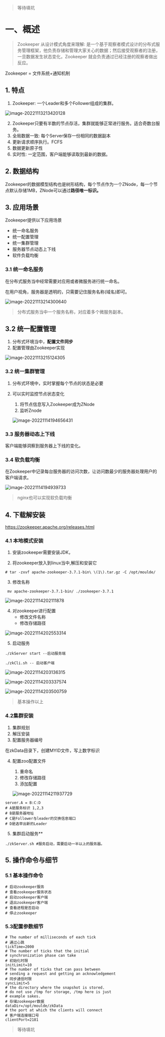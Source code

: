 > 等待填坑

#  一、概述

>   Zookeeper 从设计模式角度来理解: 是一个基于观察者模式设计的分布式服务管理框架，他负责存储和管理大家关心的数据；然后接受观察者的注册，一旦数据发生状态变化，Zookeeper 就会负责通过已经注册的观察者做出反应。

Zookeeper = 文件系统+通知机制

## 1. 特点

1. Zookeeper: 一个Leader和多个Follower组成的集群。

![image-20221113213420128](C:\Users\JaneOnly\AppData\Roaming\Typora\typora-user-images\image-20221113213420128.png)

2. Zookeeper只要有半数的节点存活，集群就能够正常进行服务。适合奇数台服务。
3. 全局数据一致: 每个Server保存一份相同的数据副本
4. 更新请求顺序执行。FCFS
5. 数据更新原子性
6. 实时性: 一定范围，客户端能够读取到最新的数据。

## 2. 数据结构

  Zookeeper的数据模型结构也是树形结构，每个节点作为一个ZNode，每一个节点默认存储1MB，ZNode可以通过**路径唯一标识。**

## 3. 应用场景

  Zookeeper提供以下应用场景

- 统一命名服务
- 统一配置管理
- 统一集群管理
- 服务器节点动态上下线
- 软件负载均衡

### 3.1 统一命名服务

  在分布式服务当中经常需要对应用或者微服务进行统一命名。

  在用户视角，服务器是透明的，只需要记住服务名称(域名)即可。

![image-20221113214300640](C:\Users\JaneOnly\AppData\Roaming\Typora\typora-user-images\image-20221113214300640.png)

> 分布式服务当中一个服务名称，对应着多个微服务副本。

## 3.2 统一配置管理

1. 分布式环境当中，**配置文件同步**
2. 配置管理由Zookeeper实现

![image-20221113215124305](C:\Users\JaneOnly\AppData\Roaming\Typora\typora-user-images\image-20221113215124305.png)

### 3.2 统一集群管理

1. 分布式环境中，实时掌握每个节点的状态是必要

2. 可以实时监控节点状态变化
   1. 将节点信息写入Zookeeper成为ZNode
   2. 监听Znode
   
   
   
   ![image-20221114194656431](C:\Users\JaneOnly\AppData\Roaming\Typora\typora-user-images\image-20221114194656431.png)
   
   

### 3.3 服务器动态上下线

  客户端能够洞察到服务器上下线的变化。

### 3.4 软负载均衡

  在Zookeeper中记录每台服务器的访问次数，让访问数最少的服务器处理用户的客户端请求。

![image-20221114194939733](C:\Users\JaneOnly\AppData\Roaming\Typora\typora-user-images\image-20221114194939733.png)

> nginx也可以实现软负载均衡



## 4. 下载解安装

https://zookeeper.apache.org/releases.html

### 4.1 本地模式安装

1. 安装zookeeper需要安装JDK，

2. 将zookeeper放入到linux当中,解压和安装它

```shell
# tar -zxvf apache-zookeeper-3.7.1-bin\ \(1\).tar.gz -C /opt/moulde/
```

3. 修改名称

```shell
 mv apache-zookeeper-3.7.1-bin/ ./zookeeper-3.7.1
```

![image-20221114202111878](C:\Users\JaneOnly\AppData\Roaming\Typora\typora-user-images\image-20221114202111878.png)

4. 对zookeeper进行配置
   - 修改文件名称
   - 修改存储路径

![image-20221114202553314](C:\Users\JaneOnly\AppData\Roaming\Typora\typora-user-images\image-20221114202553314.png)

5. 启动服务

```shell
./zkServer start --启动服务端

./zkCli.sh -- 启动客户端
```



![image-20221114203136315](C:\Users\JaneOnly\AppData\Roaming\Typora\typora-user-images\image-20221114203136315.png)

![image-20221114203337574](C:\Users\JaneOnly\AppData\Roaming\Typora\typora-user-images\image-20221114203337574.png)

![image-20221114203500759](C:\Users\JaneOnly\AppData\Roaming\Typora\typora-user-images\image-20221114203500759.png)

> 基本操作以上

### 4.2集群安装

1. 集群规划
2. 解压安装
3. 配置服务器编号

  在zkData目录下，创建MYID文件，写上数字标识

4. 配置zoo配置文件

   1. 重命名
   2. 修改存储路径
   3. 添加配置

   ![image-20221114211937729](C:\Users\JaneOnly\AppData\Roaming\Typora\typora-user-images\image-20221114211937729.png)

```shell
server.A = B:C:D
# A是服务标识 1,2,3
# B是服务器地址
# C是Follower与leader的交换信息端口
# D是选举出新的Leader
```

5. 集群启动服务**

```shell
./zkServer.sh #服务启动，需要启动一半以上的服务器。
```

## 5. 操作命令与细节

### 5.1 基本操作命令

```shell
# 启动zookeeper服务
# 查看zookeeper服务状态
# 启动zookeeper客户端
# 退出zookeeper客户端
# 查看进程是否启动
# 停止zookeeper
```

### 5.3配置参数细节

```properties
# The number of milliseconds of each tick
# 通过心跳
tickTime=2000
# The number of ticks that the initial 
# synchronization phase can take
# 初始化时限
initLimit=10
# The number of ticks that can pass between 
# sending a request and getting an acknowledgement
# 同步通信时限
syncLimit=5
# the directory where the snapshot is stored.
# do not use /tmp for storage, /tmp here is just 
# example sakes.
# 存储zookeeper数据
dataDir=/opt/moulde/zkData
# the port at which the clients will connect
# 客户端连接端口号
clientPort=2181

```





> 等待填坑

